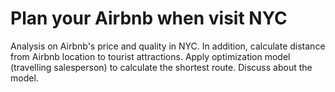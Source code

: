 # Plan your Airbnb when visit NYC
Analysis on Airbnb's price and quality in NYC. In addition, calculate distance from Airbnb location to tourist attractions. Apply optimization model (travelling salesperson) to calculate the shortest route. Discuss about the model.  
